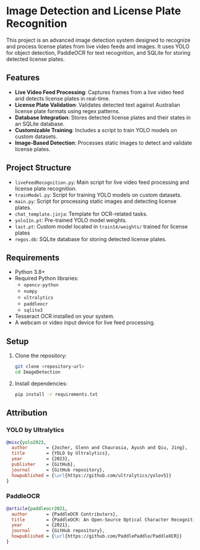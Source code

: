 # Image Detection and License Plate Recognition

This project is an advanced image detection system designed to recognize and process license plates from live video feeds and images. It uses YOLO for object detection, PaddleOCR for text recognition, and SQLite for storing detected license plates.

## Features

- **Live Video Feed Processing**: Captures frames from a live video feed and detects license plates in real-time.
- **License Plate Validation**: Validates detected text against Australian license plate formats using regex patterns.
- **Database Integration**: Stores detected license plates and their states in an SQLite database.
- **Customizable Training**: Includes a script to train YOLO models on custom datasets.
- **Image-Based Detection**: Processes static images to detect and validate license plates.

## Project Structure

- `liveFeedRecognition.py`: Main script for live video feed processing and license plate recognition.
- `trainModel.py`: Script for training YOLO models on custom datasets.
- `main.py`: Script for processing static images and detecting license plates.
- `chat_template.jinja`: Template for OCR-related tasks.
- `yolo11n.pt`: Pre-trained YOLO model weights.
- `last.pt`: Custom model located in `train14/weights/` trained for license plates
- `regos.db`: SQLite database for storing detected license plates.

## Requirements

- Python 3.8+
- Required Python libraries:
  - `opencv-python`
  - `numpy`
  - `ultralytics`
  - `paddleocr`
  - `sqlite3`
- Tesseract OCR installed on your system.
- A webcam or video input device for live feed processing.

## Setup

1. Clone the repository:

   ```bash
   git clone <repository-url>
   cd ImageDetection
   ```
2. Install dependencies:

   ```bash
   pip install -r requirements.txt
   ```

## Attribution

### YOLO by Ultralytics

```bibtex
@misc{yolo2023,
  author       = {Jocher, Glenn and Chaurasia, Ayush and Qiu, Jing},
  title        = {YOLO by Ultralytics},
  year         = {2023},
  publisher    = {GitHub},
  journal      = {GitHub repository},
  howpublished = {\url{https://github.com/ultralytics/yolov5}}
}
```

### PaddleOCR

```bibtex
@article{paddleocr2021,
  author       = {PaddleOCR Contributors},
  title        = {PaddleOCR: An Open-Source Optical Character Recognition Tool Based on PaddlePaddle},
  year         = {2021},
  journal      = {GitHub repository},
  howpublished = {\url{https://github.com/PaddlePaddle/PaddleOCR}}
}
```
